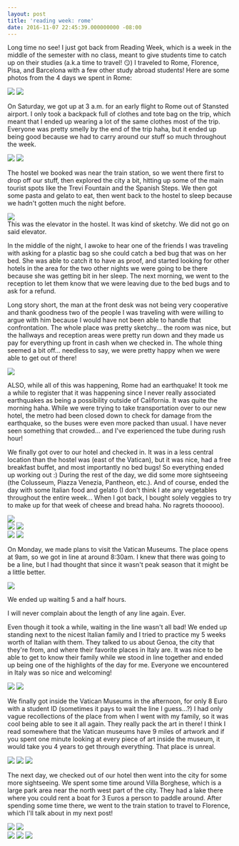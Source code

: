```yaml
---
layout: post
title: 'reading week: rome'
date: 2016-11-07 22:45:39.000000000 -08:00
---
```

Long time no see! I just got back from Reading Week, which is a week in the middle of the semester with no class, meant to give students time to catch up on their studies (a.k.a time to travel! 😏) I traveled to Rome, Florence, Pisa, and Barcelona with a few other study abroad students! Here are some photos from the 4 days we spent in Rome:

<div class="img_row fixed end">
  <img class="col one" src="/img/rome-1.jpg">
  <img class="col two" src="/img/rome-3.jpg">
</div>

On Saturday, we got up at 3 a.m. for an early flight to Rome out of Stansted airport. I only took a backpack full of clothes and tote bag on the trip, which meant that I ended up wearing a lot of the same clothes most of the trip. Everyone was pretty smelly by the end of the trip haha, but it ended up being good because we had to carry around our stuff so much throughout the week.

<div class="img_row fixed end">
  <img class="col two" src="/img/rome-4.jpg">
  <img class="col one" src="/img/rome-5.jpg">
</div>

The hostel we booked was near the train station, so we went there first to drop off our stuff, then explored the city a bit, hitting up some of the main tourist spots like the Trevi Fountain and the Spanish Steps. We then got some pasta and gelato to eat, then went back to the hostel to sleep because we hadn't gotten much the night before.

<div class="col one left">
<img class="col three" src="/img/rome-6.jpg">
<div class="col three caption">
  This was the elevator in the hostel. It was kind of sketchy. We did not go on said elevator.
</div>
</div>

In the middle of the night, I awoke to hear one of the friends I was traveling with asking for a plastic bag so she could catch a bed bug that was on her bed. She was able to catch it to have as proof, and started looking for other hotels in the area for the two other nights we were going to be there because she was getting bit in her sleep. The next morning, we went to the reception to let them know that we were leaving due to the bed bugs and to ask for a refund.

Long story short, the man at the front desk was not being very cooperative and thank goodness two of the people I was traveling with were willing to argue with him because I would have not been able to handle that confrontation. The whole place was pretty sketchy... the room was nice, but the hallways and reception areas were pretty run down and they made us pay for everything up front in cash when we checked in. The whole thing seemed a bit off... needless to say, we were pretty happy when we were able to get out of there!

<img class="col one right" src="/img/rome-12.jpg">

ALSO, while all of this was happening, Rome had an earthquake! It took me a while to register that it was happening since I never really associated earthquakes as being a possibility outside of California. It was quite the morning haha. While we were trying to take transportation over to our new hotel, the metro had been closed down to check for damage from the earthquake, so the buses were even more packed than usual. I have never seen something that crowded... and I've experienced the tube during rush hour!

We finally got over to our hotel and checked in. It was in a less central location than the hostel was (east of the Vatican), but it was nice, had a free breakfast buffet, and most importantly no bed bugs! So everything ended up working out :) During the rest of the day, we did some more sightseeing (the Colusseum, Piazza Venezia, Pantheon, etc.). And of course, ended the day with some Italian food and gelato (I don't think I ate any vegetables throughout the entire week... When I got back, I bought solely veggies to try to make up for that week of cheese and bread haha. No ragrets thooooo).

<img class="col three" src="/img/rome-7.jpg">

<div class="img_row fixed">
  <img class="col half" src="/img/rome-8.jpg">
  <img class="col half" src="/img/rome-9.jpg">
</div>

<div class="img_row fixed end">
  <img class="col half" src="/img/rome-10.jpg">
  <img class="col half" src="/img/rome-11.jpg">
</div>


On Monday, we made plans to visit the Vatican Museums. The place opens at 9am, so we got in line at around 8:30am. I knew that there was going to be a line, but I had thought that since it wasn't peak season that it might be a little better.

<img class="col two right" src="/img/rome-13.jpg">

We ended up waiting 5 and a half hours.

I will never complain about the length of any line again. Ever.

Even though it took a while, waiting in the line wasn't all bad! We ended up standing next to the nicest Italian family and I tried to practice my 5 weeks worth of Italian with them. They talked to us about Genoa, the city that they're from, and where their favorite places in Italy are. It was nice to be able to get to know their family while we stood in line together and ended up being one of the highlights of the day for me. Everyone we encountered in Italy was so nice and welcoming!

<div class="img_row fixed end">
  <img class="col one" src="/img/rome-18.jpg">
  <img class="col two" src="/img/rome-19.jpg">
</div>

We finally got inside the Vatican Museums in the afternoon, for only 8 Euro with a student ID (sometimes it pays to wait the line I guess...?) I had only vague recollections of the place from when I went with my family, so it was cool being able to see it all again. They really pack the art in there! I think I read somewhere that the Vatican museums have 9 miles of artwork and if you spent one minute looking at every piece of art inside the museum, it would take you 4 years to get through everything. That place is unreal.

<div class="img_row fixed end">
  <img class="col one" src="/img/rome-14.jpg">
  <img class="col one" src="/img/rome-16.jpg">
  <img class="col one" src="/img/rome-15.jpg">
</div>

The next day, we checked out of our hotel then went into the city for some more sightseeing. We spent some time around Villa Borghese, which is a large park area near the north west part of the city. They had a lake there where you could rent a boat for 3 Euros a person to paddle around. After spending some time there, we went to the train station to travel to Florence, which I'll talk about in my next post!

<div class="img_row fixed">
  <img class="col half" src="/img/rome-20.jpg">
  <img class="col half" src="/img/rome-21.jpg">
</div>

<div class="img_row fixed end">
  <img class="col one" src="/img/rome-17.jpg">
  <img class="col one" src="/img/rome-22.jpg">
  <img class="col one" src="/img/rome-23.jpg">
</div>
